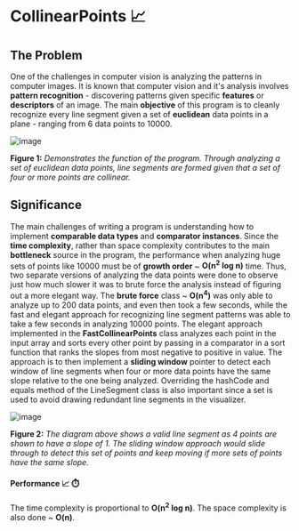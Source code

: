 # CollinearPoints :chart_with_upwards_trend:	

## The Problem
One of the challenges in computer vision is analyzing the patterns in computer images.  It is known that computer vision and it's analysis involves **pattern recognition** - discovering patterns given specific **features** or **descriptors** of an image.  The main **objective** of this program is to cleanly recognize every line segment given a set of **euclidean** data points in a plane - ranging from 6 data points to 10000.

![image](https://user-images.githubusercontent.com/68613171/167939564-4be47e15-85d3-415c-b115-9e2d13da3014.png)

**Figure 1:**  _Demonstrates the function of the program.  Through analyzing a set of euclidean data points, line segments are formed given that a set of four or more points are collinear._

## Significance
The main challenges of writing a program is understanding how to implement **comparable data types** and **comparator instances**.  Since the **time complexity**, rather than space complexity contributes to the main **bottleneck** source in the program, the performance when analyzing huge sets of points like 10000 must be of **growth order** ~ **O(n<sup>2</sup> log n)** time.  Thus, two separate versions of analyzing the data points were done to observe just how much slower it was to brute force the analysis instead of figuring out a more elegant way.  The **brute force** class ~ **O(n<sup>4</sup>)** was only able to analyze up to 200 data points, and even then took a few seconds, while the fast and elegant approach for recognizing line segment patterns was able to take a few seconds in analyzing 10000 points.  The elegant approach implemented in the **FastCollinearPoints** class analyzes each point in the input array and sorts every other point by passing in a comparator in a sort function that ranks the slopes from most negative to positive in value. The approach is to then implement a **sliding window** pointer to detect each window of line segments when four or more data points have the same slope relative to the one being analyzed.  Overriding the hashCode and equals method of the LineSegment class is also important since a set is used to avoid drawing redundant line segments in the visualizer.

![image](https://user-images.githubusercontent.com/68613171/167945826-99ce1efe-cc5b-4254-83df-0476eea11f38.png)

**Figure 2:**  _The diagram above shows a valid line segment as 4 points are shown to have a slope of 1.  The sliding window approach would slide through to detect this set of points and keep moving if more sets of points have the same slope._

#### Performance :chart_with_upwards_trend: :stopwatch:
The time complexity is proportional to **O(n<sup>2</sup> log n)**.  The space complexity is also done ~ **O(n)**.



